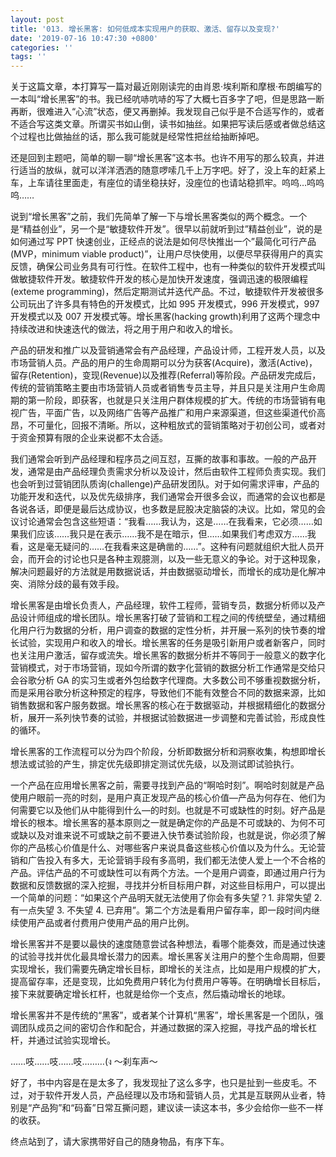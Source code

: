 ```yaml
---
layout: post
title: '013. 增长黑客: 如何低成本实现用户的获取、激活、留存以及变现?'
date: '2019-07-16 10:47:30 +0800'
categories: ''
tags: ''
---
```


关于这篇文章，本打算写一篇对最近刚刚读完的由肖恩·埃利斯和摩根·布朗编写的一本叫“增长黑客”的书。我已经吭哧吭哧的写了大概七百多字了吧，但是思路一断再断，很难进入“心流”状态，便又再删掉。我发现自己似乎是不合适写作的，或者不适合写这类文章。所谓买书如山倒，读书如抽丝。如果把写读后感或者做总结这个过程也比做抽丝的话，那么我可能就是经常性把丝给抽断掉吧。



还是回到主题吧，简单的聊一聊“增长黑客”这本书。也许不用写的那么较真，并进行适当的放纵，就可以洋洋洒洒的随意啰嗦几千上万字吧。好了，没上车的赶紧上车，上车请往里面走，有座位的请坐稳扶好，没座位的也请站稳抓牢。呜呜…呜呜呜……



说到“增长黑客”之前，我们先简单了解一下与增长黑客类似的两个概念。一个是“精益创业”，另一个是“敏捷软件开发”。很早以前就听到过”精益创业”，说的是如何通过写 PPT 快速创业，正经点的说法是如何尽快推出一个”最简化可行产品 (MVP，minimum viable product)”，让用户尽快使用，以便尽早获得用户的真实反馈，确保公司业务具有可行性。在软件工程中，也有一种类似的软件开发模式叫做敏捷软件开发。敏捷软件开发的核心是加快开发速度，强调迅速的极限编程(exteme programming)，然后定期测试并迭代产品。不过，敏捷软件开发被很多公司玩出了许多具有特色的开发模式，比如 995 开发模式，996 开发模式，997 开发模式以及 007 开发模式等。增长黑客(hacking growth)利用了这两个理念中持续改进和快速迭代的做法，将之用于用户和收入的增长。



产品的研发和推广以及营销通常会有产品经理，产品设计师，工程开发人员，以及市场营销人员。产品的用户的生命周期可以分为获客(Acquire)，激活(Active)，留存(Retention)，变现(Revenue)以及推荐(Referral)等阶段。产品研发完成后，传统的营销策略主要由市场营销人员或者销售专员主导，并且只是关注用户生命周期的第一阶段，即获客，也就是只关注用户群体规模的扩大。传统的市场营销有电视广告，平面广告，以及网络广告等产品推广和用户来源渠道，但这些渠道代价高昂，不可量化，回报不清晰。所以，这种粗放式的营销策略对于初创公司，或者对于资金预算有限的企业来说都不太合适。



我们通常会听到产品经理和程序员之间互怼，互撕的故事和事故。一般的产品开发，通常是由产品经理负责需求分析以及设计，然后由软件工程师负责实现。我们也会听到过营销团队质询(challenge)产品研发团队。对于如何需求评审，产品的功能开发和迭代，以及优先级排序，我们通常会开很多会议，而通常的会议也都是各说各话，即便是最后达成协议，也多数是屁股决定脑袋的决议。比如，常见的会议讨论通常会包含这些短语：“我看……我认为，这是……在我看来，它必须……如果我们应该……我只是在表示……我不是在暗示，但……如果我们考虑双方……我看，这是毫无疑问的……在我看来这是确凿的……”。这种有问题就组织大批人员开会，而开会的讨论也只是各种主观臆测，以及一些无意义的争论。对于这种现象，解决问题最好的方法就是用数据说话，并由数据驱动增长，而增长的成功是化解冲突、消除分歧的最有效手段。



增长黑客是由增长负责人，产品经理，软件工程师，营销专员，数据分析师以及产品设计师组成的增长团队。增长黑客打破了营销和工程之间的传统壁垒，通过精细化用户行为数据的分析，用户调查的数据的定性分析，并开展一系列的快节奏的增长试验，实现用户和收入的增长。增长黑客的任务是吸引新用户或者新客户，同时也关注用户激活，留存或流失。增长黑客的数据分析并不等同于一般意义的数字化营销模式，对于市场营销，现如今所谓的数字化营销的数据分析工作通常是交给只会谷歌分析 GA 的实习生或者外包给数字代理商。大多数公司不够重视数据分析，而是采用谷歌分析这种预定的程序，导致他们不能有效整合不同的数据来源，比如销售数据和客户服务数据。增长黑客的核心在于数据驱动，并根据精细化的数据分析，展开一系列快节奏的试验，并根据试验数据进一步调整和完善试验，形成良性的循环。



增长黑客的工作流程可以分为四个阶段，分析即数据分析和洞察收集，构想即增长想法或试验的产生，排定优先级即排定测试优先级，以及测试即试验执行。



一个产品在应用增长黑客之前，需要寻找到产品的“啊哈时刻”。啊哈时刻就是产品使用户眼前一亮的时刻，是用户真正发现产品的核心价值—产品为何存在、他们为何需要它以及他们从中能得到什么—的时刻。也就是不可或缺性的时刻。好产品是增长的根本。增长黑客的基本原则之一就是确定你的产品是不可或缺的、为何不可或缺以及对谁来说不可或缺之前不要进入快节奏试验阶段，也就是说，你必须了解你的产品核心价值是什么、对哪些客户来说具备这些核心价值以及为什么。无论营销和广告投入有多大，无论营销手段有多高明，我们都无法使人爱上一个不合格的产品。评估产品的不可或缺性可以有两个方法。一个是用户调查，即通过用户行为数据和反馈数据的深入挖掘，寻找并分析目标用户群，对这些目标用户，可以提出一个简单的问题：“如果这个产品明天就无法使用了你会有多失望？1. 非常失望 2.有一点失望 3. 不失望 4. 已弃用”。第二个方法是看用户留存率，即一段时间内继续使用产品或者付费用户使用产品的用户比例。



增长黑客并不是要以最快的速度随意尝试各种想法，看哪个能奏效，而是通过快速的试验寻找并优化最具增长潜力的因素。增长黑客关注用户的整个生命周期，但要实现增长，我们需要先确定增长目标，即增长的关注点，比如是用户规模的扩大，提高留存率，还是变现，比如免费用户转化为付费用户等等。在明确增长目标后，接下来就要确定增长杠杆，也就是给你一个支点，然后撬动增长的地球。



增长黑客并不是传统的“黑客”，或者某个计算机“黑客”，增长黑客是一个团队，强调团队成员之间的密切合作和配合，并通过数据的深入挖掘，寻找产品的增长杠杆，并通过试验实现增长。



……吱……吱……吱………(ง ～刹车声～



好了，书中内容是在是太多了，我发现扯了这么多字，也只是扯到一些皮毛。不过，对于软件开发人员，产品经理以及市场和营销人员，尤其是互联网从业者，特别是“产品狗”和“码畜”日常互撕问题，建议读一读这本书，多少会给你一些不一样的收获。



终点站到了，请大家携带好自己的随身物品，有序下车。


